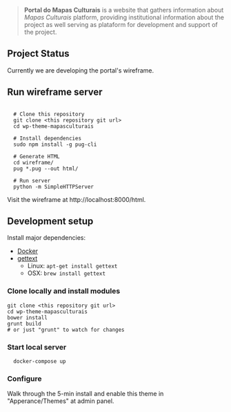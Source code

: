 > **Portal do Mapas Culturais** is a website that gathers information about *Mapas Culturais* platform, providing institutional information about the project as well serving as plataform for development and support of the project.

## Project Status

Currently we are developing the portal's wireframe.

## Run wireframe server

```shell

  # Clone this repository
  git clone <this repository git url>
  cd wp-theme-mapasculturais

  # Install dependencies
  sudo npm install -g pug-cli

  # Generate HTML
  cd wireframe/
  pug *.pug --out html/

  # Run server  
  python -m SimpleHTTPServer
```

Visit the wireframe at http://localhost:8000/html.

## Development setup

Install major dependencies:

* [Docker](https://www.docker.com/)
* [gettext](https://www.gnu.org/software/gettext/)
    * Linux: `apt-get install gettext`
    * OSX: `brew install gettext`


### Clone locally and install modules

```
git clone <this repository git url>
cd wp-theme-mapasculturais
bower install
grunt build
# or just "grunt" to watch for changes 
```

### Start local server

```shell
  docker-compose up
```

### Configure

Walk through the 5-min install and enable this theme in "Apperance/Themes" at admin panel.
